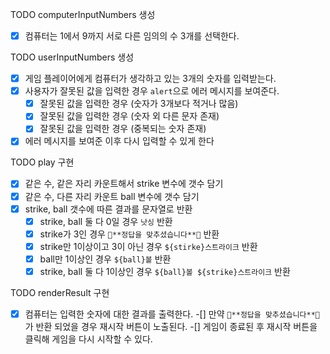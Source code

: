 TODO computerInputNumbers 생성
-[X] 컴퓨터는 1에서 9까지 서로 다른 임의의 수 3개를 선택한다. 

TODO userInputNumbers 생성 
-[X] 게임 플레이어에게 컴퓨터가 생각하고 있는 3개의 숫자를 입력받는다.
-[X] 사용자가 잘못된 값을 입력한 경우 `alert`으로 에러 메시지를 보여준다.
    -[X] 잘못된 값을 입력한 경우 (숫자가 3개보다 적거나 많음)
    -[X] 잘못된 값을 입력한 경우 (숫자 외 다른 문자 존재)
    -[X] 잘못된 값을 입력한 경우 (중복되는 숫자 존재)
-[X] 에러 메시지를 보여준 이후 다시 입력할 수 있게 한다

TODO play 구현
-[X] 같은 수, 같은 자리 카운트해서 strike 변수에 갯수 담기 
-[X] 같은 수, 다른 자리 카운트 ball 변수에 갯수 담기
-[X] strike, ball 갯수에 따른 결과를 문자열로 반환 
    -[X] strike, ball 둘 다 0일 경우 `낫싱` 반환
    -[X] strike가 3인 경우 `🎉**정답을 맞추셨습니다**🎉` 반환
    -[X] strike만 1이상이고 3이 아닌 경우 `${stirke}스트라이크` 반환
    -[X] ball만 1이상인 경우 `${ball}볼` 반환
    -[X] strike, ball 둘 다 1이상인 경우 `${ball}볼 ${strike}스트라이크` 반환

TODO renderResult 구현
-[X] 컴퓨터는 입력한 숫자에 대한 결과를 출력한다.
-[] 만약 `🎉**정답을 맞추셨습니다**🎉`가 반환 되었을 경우 재시작 버튼이 노출된다.
-[] 게임이 종료된 후 재시작 버튼을 클릭해 게임을 다시 시작할 수 있다.

